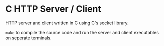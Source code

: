 # C HTTP Server / Client
HTTP server and client written in C using C's socket library.

`make` to compile the source code and run the server and client executables on seperate terminals.